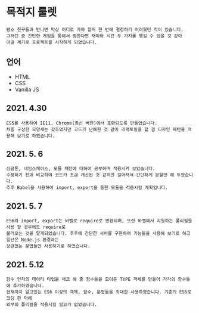 # 목적지 룰렛
	평소 친구들과 만나면 막상 어디로 가야 할지 한 번에 결정하기 어려웠던 적이 있습니다.   
	그러던 중 간단한 게임을 통해서 정한다면 재미와 시간 두 가지를 챙길 수 있을 것 같아 
	이걸 계기로 프로젝트를 시작하게 되었습니다.
## 언어
+ HTML
+ CSS
+ Vanilla JS
## 2021. 4.30
    ES5를 사용하여 IE11, Chrome(최신 버전)에서 호환되도록 만들었습니다.   
    처음 구상한 모양새는 갖추었지만 코드가 난해한 것 같아 리팩토링을 할 겸 디자인 패턴을 적용해 보기로 하였습니다.
## 2021. 5. 6
    싱글톤, 네임스페이스, 모듈 패턴에 대하여 공부하며 적용시켜 보았습니다.   
    수정하기 전과 비교하여 코드가 조금 개선된 것 같지만 길어져서 간단하게 분할만 해 두었습니다.
    추후 Babel을 사용하여 import, export을 통한 모듈을 적용시킬 계획입니다.
## 2021. 5. 7  
    ES6의 import, export는 바벨로 require로 변환되며, 또한 바벨에서 지원하는 폴리필을 사용 할 경우에도 require로
    불러오는 것을 알게되었습니다. 추후에 간단한 서버를 구현하여 기능들을 사용해 보기로 하고 일단은 Node.js 환경과는
    상관없는 문법들만 사용하기로 하였습니다.
## 2021. 5.12
    함수 인자의 데이터 타입을 체크 해 줄 함수들을 모아둔 TYPE 객체를 만들어 각각의 함수들에 추가하였습니다.
    현재까지 알고있는 ES6 이상의 객체, 함수, 문법들을 최대한 사용하였습니다. 기존의 ES5로 코딩 한 덕에
    외부의 폴리필을 적용시킬 필요가 없었습니다.
